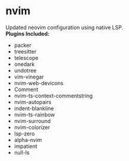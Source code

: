 # nvim
Updated neovim configuration using native LSP.  
**Plugins Included:**  
+ packer  
+ treesitter  
+ telescope  
+ onedark  
+ undotree  
+ vim-vinegar  
+ nvim-web-devicons
+ Comment  
+ nvim-ts-context-commentstring  
+ nvim-autopairs  
+ indent-blankline  
+ nvim-ts-rainbow  
+ nvim-surround  
+ nvim-colorizer  
+ lsp-zero  
+ alpha-nvim  
+ impatient  
+ null-ls  
